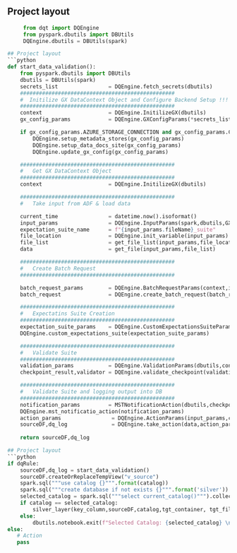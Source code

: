 ## Project layout

```python
     from dqt import DQEngine
     from pyspark.dbutils import DBUtils
     DQEngine.dbutils = DBUtils(spark)

## Project layout
```python
def start_data_validation():
    from pyspark.dbutils import DBUtils
    dbutils = DBUtils(spark)
    secrets_list                = DQEngine.fetch_secrets(dbutils)
    #################################################
    #  Initilize GX DataContext Object and Configure Backend Setup !!!
    #################################################
    context                     = DQEngine.InitilizeGX(dbutils)
    gx_config_params            = DQEngine.GXConfigParams(*secrets_list+[context])

    if gx_config_params.AZURE_STORAGE_CONNECTION and gx_config_params.CONTAINER:
        DQEngine.setup_metadata_stores(gx_config_params)
        DQEngine.setup_data_docs_site(gx_config_params)
        DQEngine.update_gx_config(gx_config_params)

    #################################################
    #   Get GX DataContext Object
    #################################################
    context                     = DQEngine.InitilizeGX(dbutils)

    #################################################
    #   Take input from ADF & load data

    current_time                = datetime.now().isoformat()
    input_params                = DQEngine.InputParams(spark,dbutils,GXDS_STORAGE_ACCOUNT_NAME,GXDS_CONTAINER_NAME,GXDS_CONTAINER_DIR,fileName,fileFormat,ruleList,lastModifiedTimestamp,current_time,pipeline_run_id)
    expectation_suite_name      = f"{input_params.fileName}_suite"
    file_location               = DQEngine.init_variable(input_params)
    file_list                   = get_file_list(input_params,file_location)
    data                        = get_file(input_params,file_list)

    #################################################
    #   Create Batch Request
    #################################################

    batch_request_params        = DQEngine.BatchRequestParams(context,input_params,data)
    batch_request               = DQEngine.create_batch_request(batch_request_params)

    #################################################
    #   Expectatins Suite Creation
    #################################################
    expectation_suite_params    = DQEngine.CustomExpectationsSuiteParams(dbutils,context,expectation_suite_name,input_params.ruleList)
    DQEngine.custom_expectations_suite(expectation_suite_params)

    #################################################
    #   Validate Suite
    #################################################
    validation_params           = DQEngine.ValidationParams(dbutils,context,batch_request,expectation_suite_name)
    checkpoint_result,validator = DQEngine.validate_checkpoint(validation_params)

    #################################################
    #   Validate Suite and logging output into DB
    #################################################
    notification_params         = MSTNotificationAction(dbutils,checkpoint_result,validator,gx_config_params)
    DQEngine.mst_notificatio_action(notification_params)
    action_params                = DQEngine.ActionParams(input_params,checkpoint_result)
    sourceDF,dq_log              = DQEngine.take_action(data,action_params)
    
    return sourceDF,dq_log

## Project layout
```python
if dqRule:
    sourceDF,dq_log = start_data_validation()
    sourceDF.createOrReplaceTempView("v_source")
    spark.sql("""use catalog {}""".format(catalog))
    spark.sql("""create database if not exists {}""".format('silver'))
    selected_catalog = spark.sql("""select current_catalog()""").collect()[0]["current_catalog()"""]
    if catalog == selected_catalog:
        silver_layer(key_column,sourceDF,catalog,tgt_container, tgt_file,writeLocation)
    else:
        dbutils.notebook.exit(f"Selected Catalog: {selected_catalog} \n Give Catalog: {catalog} \n Are Different Please Check Catalog Should Be Created")
else:
   # Action
   pass
```
